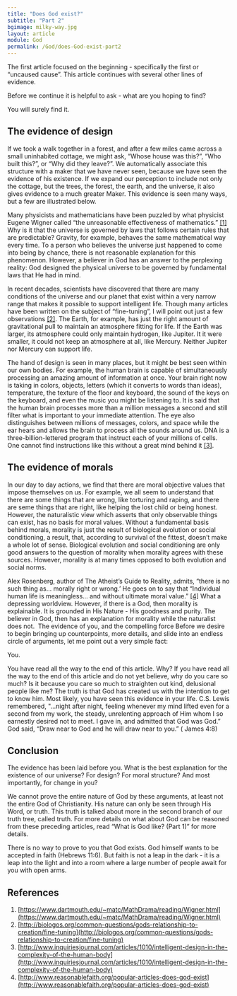 ```yaml
---
title: "Does God exist?"
subtitle: "Part 2"
bgimage: milky-way.jpg
layout: article
module: God
permalink: /God/does-God-exist-part2
---
```


The first article focused on the beginning - specifically the first or “uncaused cause”. This article continues with several other lines of evidence.
 
Before we continue it is helpful to ask - what are you hoping to find?
 
You will surely find it.
 
## The evidence of design
If we took a walk together in a forest, and after a few miles came across a small uninhabited cottage, we might ask, “Whose house was this?”, “Who built this?”, or “Why did they leave?”. We automatically associate this structure with a maker that we have never seen, because we have seen the evidence of his existence. If we expand our perception to include not only the cottage, but the trees, the forest, the earth, and the universe, it also gives evidence to a much greater Maker. This evidence is seen many ways, but a few are illustrated below.
 
Many physicists and mathematicians have been puzzled by what physicist Eugene Wigner called “the unreasonable effectiveness of mathematics.” [[1]]({{page.permalink}}/#References) Why is it that the universe is governed by laws that follows certain rules that are predictable? Gravity, for example, behaves the same mathematical way every time. To a person who believes the universe just happened to come into being by chance, there is not reasonable explanation for this phenomenon. However, a believer in God has an answer to the perplexing reality: God designed the physical universe to be governed by fundamental laws that He had in mind.
 
In recent decades, scientists have discovered that there are many conditions of the universe and our planet that exist within a very narrow range that makes it possible to support intelligent life. Though many articles have been written on the subject of “fine-tuning”, I will point out just a few observations [[2]]({{page.permalink}}/#References). The Earth, for example, has just the right amount of gravitational pull to maintain an atmosphere fitting for life. If the Earth was larger, its atmosphere could only maintain hydrogen, like Jupiter. It it were smaller, it could not keep an atmosphere at all, like Mercury. Neither Jupiter nor Mercury can support life.
 
The hand of design is seen in many places, but it might be best seen within our own bodies. For example, the human brain is capable of simultaneously processing an amazing amount of information at once. Your brain right now is taking in colors, objects, letters (which it converts to words than ideas), temperature, the texture of the floor and keyboard, the sound of the keys on the keyboard, and even the music you might be listening to. It is said that the human brain processes more than a million messages a second and still filter what is important to your immediate attention. The eye also distinguishes between millions of messages, colors, and space while the ear hears and allows the brain to process all the sounds around us. DNA is a three-billion-lettered program that instruct each of your millions of cells. One cannot find instructions like this without a great mind behind it [[3]]({{page.permalink}}/#References).
 
## The evidence of morals
In our day to day actions, we find that there are moral objective values that impose themselves on us. For example, we all seem to understand that there are some things that are wrong, like torturing and raping, and there are seme things that are right, like helping the lost child or being honest. However, the naturalistic view which asserts that only observable things can exist, has no basis for moral values. Without a fundamental basis behind morals, morality is just the result of biological evolution or social conditioning, a result, that, according to survival of the fittest, doesn’t make a whole lot of sense. Biological evolution and social conditioning are only good answers to the question of morality when morality agrees with these sources. However, morality is at many times opposed to both evolution and social norms.
 
Alex Rosenberg, author of The Atheist’s Guide to Reality, admits, “there is no such thing as… morally right or wrong.’ He goes on to say that “Individual human life is meaningless… and without ultimate moral value.” [[4]]({{page.permalink}}/#References) What a depressing worldview. However, if there is a God, then morality is explainable.  It is grounded in His Nature - His goodness and purity. The believer in God, then has an explanation for morality while the naturalist does not.
​
The evidence of you, and the compelling force
Before we desire to begin bringing up counterpoints, more details, and slide into an endless circle of arguments, let me point out a very simple fact:
 
You.
 
You have read all the way to the end of this article. Why? If you have read all the way to the end of this article and do not yet believe, why do you care so much? Is it because you care so much to straighten out kind, delusional people like me? The truth is that God has created us with the intention to get to know him. Most likely, you have seen this evidence in your life. C.S. Lewis remembered, "...night after night, feeling whenever my mind lifted even for a second from my work, the steady, unrelenting approach of Him whom I so earnestly desired not to meet. I gave in, and admitted that God was God.” God said, “Draw near to God and he will draw near to you.” ( James 4:8)
 
## Conclusion
The evidence has been laid before you. What is the best explanation for the existence of our universe? For design? For moral structure? And most importantly, for change in you?
 
We cannot prove the entire nature of God by these arguments, at least not the entire God of Christianity. His nature can only be seen through His Word, or truth. This truth is talked about more in the second branch of our truth tree, called truth. For more details on what about God can be reasoned from these preceding articles, read “What is God like? (Part 1)” for more details.
 
There is no way to prove to you that God exists. God himself wants to be accepted in faith (Hebrews 11:6). But faith is not a leap in the dark - it is a leap into the light and into a room where a large number of people await for you with open arms.
 
## References <a id="References"></a>
1. [https://www.dartmouth.edu/~matc/MathDrama/reading/Wigner.html](https://www.dartmouth.edu/~matc/MathDrama/reading/Wigner.html)
2. [http://biologos.org/common-questions/gods-relationship-to-creation/fine-tuning](http://biologos.org/common-questions/gods-relationship-to-creation/fine-tuning)
3. [http://www.inquiriesjournal.com/articles/1010/intelligent-design-in-the-complexity-of-the-human-body](http://www.inquiriesjournal.com/articles/1010/intelligent-design-in-the-complexity-of-the-human-body)
4. [http://www.reasonablefaith.org/popular-articles-does-god-exist](http://www.reasonablefaith.org/popular-articles-does-god-exist)